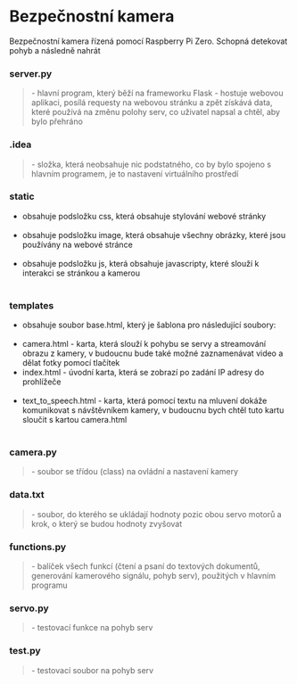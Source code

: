 <h1> Bezpečnostní kamera </h1> 

Bezpečnostní kamera řízená pomocí Raspberry Pi Zero. Schopná detekovat pohyb a následně nahrát

<h3>server.py</h2> 
<blockquote>- hlavní program, který běží na frameworku Flask - hostuje webovou aplikaci, posílá requesty na webovou stránku a zpět získává data, které používá na změnu polohy serv, co uživatel napsal a chtěl, aby bylo přehráno</blockquote>

<h3>.idea</h3>
<blockquote>- složka, která neobsahuje nic podstatného, co by bylo spojeno s hlavním programem, je to nastavení virtuálního prostředí</blockquote>

<h3>static</h3>
<ul> 
       <li>obsahuje podsložku css, která obsahuje stylování webové stránky</li><br>
       <li>obsahuje podsložku image, která obsahuje všechny obrázky, které jsou používány na webové stránce</li><br>
       <li>obsahuje podsložku js, která obsahuje javascripty, které slouží k interakci se stránkou a kamerou</li><br>
</ul>

<h3>templates</h3>
<ul>
       <li>obsahuje soubor base.html, který je šablona pro následující soubory:</li><br>
       <li>camera.html - karta, která slouží k pohybu se servy a streamování obrazu z kamery, v budoucnu bude také možné zaznamenávat video a dělat fotky pomocí tlačítek</li<br>
       <li>index.html - úvodní karta, která se zobrazí po zadání IP adresy do prohlížeče</li><br>
       <li>text_to_speech.html - karta, která pomocí textu na mluvení dokáže komunikovat s návštěvníkem kamery, v budoucnu bych chtěl tuto kartu sloučit s kartou camera.html</li><br>
</ul> 

<h3>camera.py</h3>
<blockquote>- soubor se třídou (class) na ovládní a nastavení kamery</blockquote>          
          
<h3>data.txt</h3> 
<blockquote>- soubor, do kterého se ukládají hodnoty pozic obou servo motorů a krok, o který se budou hodnoty zvyšovat</blockquote>

<h3>functions.py</h3> 
<blockquote>- balíček všech funkcí (čtení a psaní do textových dokumentů, generování kamerového signálu, pohyb serv), použitých v hlavním programu</blockquote>

<h3>servo.py</h3>
<blockquote>- testovací funkce na pohyb serv</blockquote>

<h3>test.py</h3> 
<blockquote>- testovací soubor na pohyb serv</blockquote>
